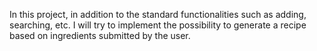 In this project, in addition to the standard functionalities such as adding, searching, etc. I will try to implement the possibility to generate a recipe based on ingredients submitted by the user.